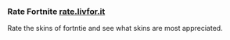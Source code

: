 ### Rate Fortnite [rate.livfor.it](http://rate.livfor.it/)

Rate the skins of fortntie and see what skins are most appreciated.